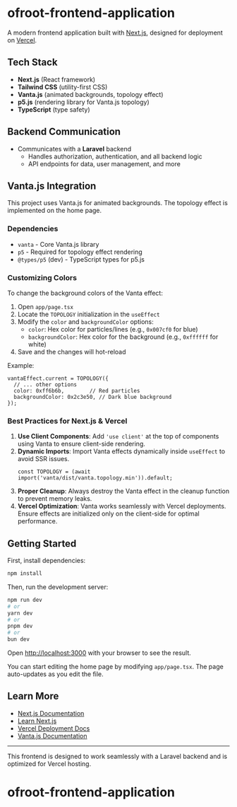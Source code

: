 # ofroot-frontend-application

A modern frontend application built with [Next.js](https://nextjs.org), designed for deployment on [Vercel](https://vercel.com).

## Tech Stack
- **Next.js** (React framework)
- **Tailwind CSS** (utility-first CSS)
- **Vanta.js** (animated backgrounds, topology effect)
- **p5.js** (rendering library for Vanta.js topology)
- **TypeScript** (type safety)

## Backend Communication
- Communicates with a **Laravel** backend
  - Handles authorization, authentication, and all backend logic
  - API endpoints for data, user management, and more

## Vanta.js Integration
This project uses Vanta.js for animated backgrounds. The topology effect is implemented on the home page.

### Dependencies
- `vanta` - Core Vanta.js library
- `p5` - Required for topology effect rendering
- `@types/p5` (dev) - TypeScript types for p5.js

### Customizing Colors
To change the background colors of the Vanta effect:
1. Open `app/page.tsx`
2. Locate the `TOPOLOGY` initialization in the `useEffect`
3. Modify the `color` and `backgroundColor` options:
   - `color`: Hex color for particles/lines (e.g., `0x007cf0` for blue)
   - `backgroundColor`: Hex color for the background (e.g., `0xffffff` for white)
4. Save and the changes will hot-reload

Example:
```tsx
vantaEffect.current = TOPOLOGY({
  // ... other options
  color: 0xff6b6b,        // Red particles
  backgroundColor: 0x2c3e50, // Dark blue background
});
```

### Best Practices for Next.js & Vercel
1. **Use Client Components**: Add `'use client'` at the top of components using Vanta to ensure client-side rendering.
2. **Dynamic Imports**: Import Vanta effects dynamically inside `useEffect` to avoid SSR issues.
   ```tsx
   const TOPOLOGY = (await import('vanta/dist/vanta.topology.min')).default;
   ```
3. **Proper Cleanup**: Always destroy the Vanta effect in the cleanup function to prevent memory leaks.
4. **Vercel Optimization**: Vanta works seamlessly with Vercel deployments. Ensure effects are initialized only on the client-side for optimal performance.

## Getting Started

First, install dependencies:

```bash
npm install
```

Then, run the development server:

```bash
npm run dev
# or
yarn dev
# or
pnpm dev
# or
bun dev
```

Open [http://localhost:3000](http://localhost:3000) with your browser to see the result.

You can start editing the home page by modifying `app/page.tsx`. The page auto-updates as you edit the file.

## Learn More
- [Next.js Documentation](https://nextjs.org/docs)
- [Learn Next.js](https://nextjs.org/learn)
- [Vercel Deployment Docs](https://nextjs.org/docs/app/building-your-application/deploying)
- [Vanta.js Documentation](https://www.vantajs.com/)

---

This frontend is designed to work seamlessly with a Laravel backend and is optimized for Vercel hosting.
# ofroot-frontend-application
